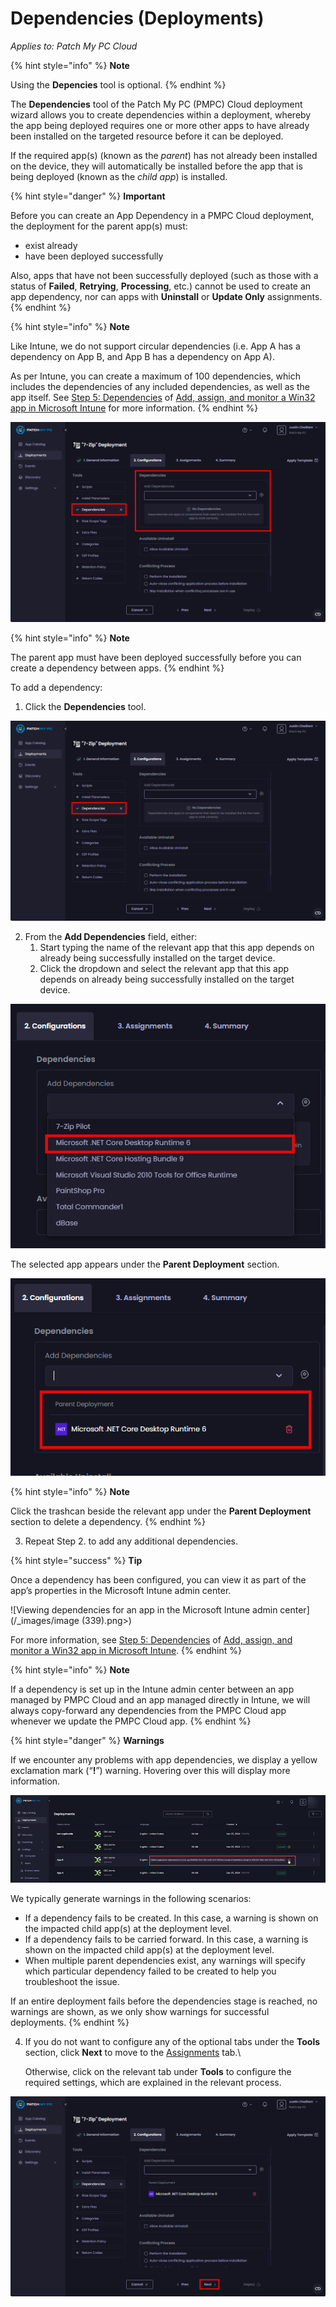 # Dependencies (Deployments)

_Applies to: Patch My PC Cloud_

{% hint style="info" %}
**Note**

Using the **Depencies** tool is optional.
{% endhint %}

The **Dependencies** tool of the Patch My PC (PMPC) Cloud deployment wizard allows you to create dependencies within a deployment, whereby the app being deployed requires one or more other apps to have already been installed on the targeted resource before it can be deployed.

If the required app(s) (known as the _parent_) has not already been installed on the device, they will automatically be installed before the app that is being deployed (known as the _child app_) is installed.

{% hint style="danger" %}
**Important**

Before you can create an App Dependency in a PMPC Cloud deployment, the deployment for the parent app(s) must:

* exist already
* have been deployed successfully

Also, apps that have not been successfully deployed (such as those with a status of **Failed**, **Retrying**, **Processing**, etc.) cannot be used to create an app dependency, nor can apps with **Uninstall** or **Update Only** assignments.
{% endhint %}

{% hint style="info" %}
**Note**

Like Intune, we do not support circular dependencies (i.e. App A has a dependency on App B, and App B has a dependency on App A).

As per Intune, you can create a maximum of 100 dependencies, which includes the dependencies of any included dependencies, as well as the app itself. See [Step 5: Dependencies](https://learn.microsoft.com/en-us/mem/intune/apps/apps-win32-add#step-5-dependencies) of [Add, assign, and monitor a Win32 app in Microsoft Intune](https://learn.microsoft.com/en-us/mem/intune/apps/apps-win32-add) for more information.
{% endhint %}

![“Dependencies” tool](<../../../../.gitbook/assets/image-(88) (1).png>)

{% hint style="info" %}
**Note**

The parent app must have been deployed successfully before you can create a dependency between apps.
{% endhint %}

To add a dependency:

1. Click the **Dependencies** tool.

![Clicking the "Dependencies" tool](<../../../../.gitbook/assets/image-(89) (1).png>)

2. From the **Add Dependencies** field, either:
   1. Start typing the name of the relevant app that this app depends on already being successfully installed on the target device.
   2. Click the dropdown and select the relevant app that this app depends on already being successfully installed on the target device.

![Selecting the relevant app that this app depends on already being successfully installed on the target device](<../../../../.gitbook/assets/image-(90) (1).png>)

The selected app appears under the **Parent Deployment** section.

![Selected app appearing under the “Parent Deployment” section](<../../../../.gitbook/assets/image-(91) (1).png>)

{% hint style="info" %}
**Note**

Click the trashcan beside the relevant app under the **Parent Deployment** section to delete a dependency.
{% endhint %}

3. Repeat Step 2. to add any additional dependencies.

{% hint style="success" %}
**Tip**

Once a dependency has been configured, you can view it as part of the app’s properties in the Microsoft Intune admin center.

!\[Viewing dependencies for an app in the Microsoft Intune admin center]\(/\_images/image (339).png>)

For more information, see [Step 5: Dependencies](https://learn.microsoft.com/en-us/mem/intune/apps/apps-win32-add#step-5-dependencies) of [Add, assign, and monitor a Win32 app in Microsoft Intune](https://learn.microsoft.com/en-us/mem/intune/apps/apps-win32-add).
{% endhint %}

{% hint style="info" %}
**Note**

If a dependency is set up in the Intune admin center between an app managed by PMPC Cloud and an app managed directly in Intune, we will always copy-forward any dependencies from the PMPC Cloud app whenever we update the PMPC Cloud app.
{% endhint %}

{% hint style="danger" %}
**Warnings**

If we encounter any problems with app dependencies, we display a yellow exclamation mark (“**!**”) warning. Hovering over this will display more information.

<img src="../../../../.gitbook/assets/image-(334).png" alt="" data-size="original">

We typically generate warnings in the following scenarios:

* If a dependency fails to be created. In this case, a warning is shown on the impacted child app(s) at the deployment level.
* If a dependency fails to be carried forward. In this case, a warning is shown on the impacted child app(s) at the deployment level.
* When multiple parent dependencies exist, any warnings will specify which particular dependency failed to be created to help you troubleshoot the issue.

If an entire deployment fails before the dependencies stage is reached, no warnings are shown, as we only show warnings for successful deployments.
{% endhint %}

4.  If you do not want to configure any of the optional tabs under the **Tools** section, click **Next** to move to the [Assignments](../cloud-assignments-deployment-tab.md) tab.\\

    Otherwise, click on the relevant tab under **Tools** to configure the required settings, which are explained in the relevant process.

![Clicking "Next" to move to the "Assignments" page](<../../../../.gitbook/assets/image-(92) (1).png>)
